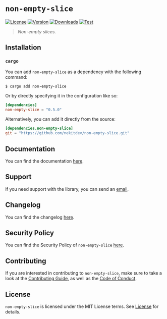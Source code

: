# `non-empty-slice`

[![License][License Badge]][License]
[![Version][Version Badge]][Crate]
[![Downloads][Downloads Badge]][Crate]
[![Test][Test Badge]][Actions]

> *Non-empty slices.*

## Installation

### `cargo`

You can add `non-empty-slice` as a dependency with the following command:

```console
$ cargo add non-empty-slice
```

Or by directly specifying it in the configuration like so:

```toml
[dependencies]
non-empty-slice = "0.5.0"
```

Alternatively, you can add it directly from the source:

```toml
[dependencies.non-empty-slice]
git = "https://github.com/nekitdev/non-empty-slice.git"
```

## Documentation

You can find the documentation [here][Documentation].

## Support

If you need support with the library, you can send an [email][Email].

## Changelog

You can find the changelog [here][Changelog].

## Security Policy

You can find the Security Policy of `non-empty-slice` [here][Security].

## Contributing

If you are interested in contributing to `non-empty-slice`, make sure to take a look at the
[Contributing Guide][Contributing Guide], as well as the [Code of Conduct][Code of Conduct].

## License

`non-empty-slice` is licensed under the MIT License terms. See [License][License] for details.

[Email]: mailto:support@nekit.dev

[Discord]: https://nekit.dev/chat

[Actions]: https://github.com/nekitdev/non-empty-slice/actions

[Changelog]: https://github.com/nekitdev/non-empty-slice/blob/main/CHANGELOG.md
[Code of Conduct]: https://github.com/nekitdev/non-empty-slice/blob/main/CODE_OF_CONDUCT.md
[Contributing Guide]: https://github.com/nekitdev/non-empty-slice/blob/main/CONTRIBUTING.md
[Security]: https://github.com/nekitdev/non-empty-slice/blob/main/SECURITY.md

[License]: https://github.com/nekitdev/non-empty-slice/blob/main/LICENSE

[Crate]: https://crates.io/crates/non-empty-slice
[Documentation]: https://docs.rs/non-empty-slice

[License Badge]: https://img.shields.io/crates/l/non-empty-slice
[Version Badge]: https://img.shields.io/crates/v/non-empty-slice
[Downloads Badge]: https://img.shields.io/crates/dr/non-empty-slice
[Test Badge]: https://github.com/nekitdev/non-empty-slice/workflows/test/badge.svg
